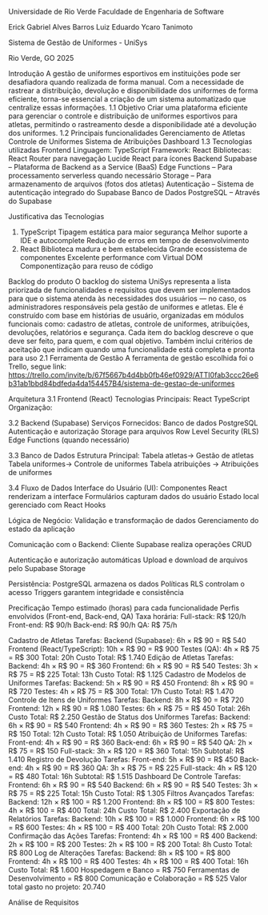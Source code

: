 Universidade de Rio Verde
Faculdade de Engenharia de Software





Erick Gabriel Alves Barros
Luiz Eduardo
Ycaro Tanimoto




Sistema de Gestão de Uniformes - UniSys






Rio Verde, GO
2025

Introdução
A gestão de uniformes esportivos em instituições pode ser desafiadora quando realizada de forma manual. Com a necessidade de rastrear a distribuição, devolução e disponibilidade dos uniformes de forma eficiente, torna-se essencial a criação de um sistema automatizado que centralize essas informações.
1.1 Objetivo
Criar uma plataforma eficiente para gerenciar o controle e distribuição de uniformes esportivos para atletas, permitindo o rastreamento desde a disponibilidade até a devolução dos uniformes.
1.2 Principais funcionalidades
Gerenciamento de Atletas
Controle de Uniformes
Sistema de Atribuições
Dashboard
1.3 Tecnologias utilizadas
Frontend
Linguagem: TypeScript
Framework: React
Bibliotecas:
React Router para navegação
Lucide React para ícones
Backend
Supabase – Plataforma de Backend as a Service (BaaS)
Edge Functions – Para processamento serverless quando necessário
Storage – Para armazenamento de arquivos (fotos dos atletas)
Autenticação – Sistema de autenticação integrado do Supabase
Banco de Dados
PostgreSQL – Através do Supabase

Justificativa das Tecnologias
1. TypeScript
Tipagem estática para maior segurança
Melhor suporte a IDE e autocomplete
Redução de erros em tempo de desenvolvimento
2. React
Biblioteca madura e bem estabelecida
Grande ecossistema de componentes
Excelente performance com Virtual DOM
Componentização para reuso de código

Backlog do produto
O backlog do sistema UniSys representa a lista priorizada de funcionalidades e requisitos que devem ser implementados para que o sistema atenda às necessidades dos usuários — no caso, os administradores responsáveis pela gestão de uniformes e atletas.
Ele é construído com base em histórias de usuário, organizadas em módulos funcionais como: cadastro de atletas, controle de uniformes, atribuições, devoluções, relatórios e segurança.
Cada item do backlog descreve o que deve ser feito, para quem, e com qual objetivo. Também inclui critérios de aceitação que indicam quando uma funcionalidade está completa e pronta para uso
2.1 Ferramenta de Gestão
A ferramenta de gestão escolhida foi o Trello, segue link:
https://trello.com/invite/b/67f5667b4d4bb0fb46ef0929/ATTI0fab3ccc26e6b31ab1bbd84bdfeda4da154457B4/sistema-de-gestao-de-uniformes

Arquitetura
3.1 Frontend (React)
Tecnologias Principais:
React
TypeScript
Organização:



3.2 Backend (Supabase)
Serviços Fornecidos:
Banco de dados PostgreSQL
Autenticação e autorização
Storage para arquivos
Row Level Security (RLS)
Edge Functions (quando necessário)


3.3 Banco de Dados
Estrutura Principal:
Tabela atletas→ Gestão de atletas
Tabela uniformes→ Controle de uniformes
Tabela atribuições → Atribuições de uniformes



3.4 Fluxo de Dados
Interface do Usuário (UI):
Componentes React renderizam a interface
Formulários capturam dados do usuário
Estado local gerenciado com React Hooks


Lógica de Negócio:
Validação e transformação de dados
Gerenciamento do estado da aplicação


Comunicação com o Backend:
Cliente Supabase realiza operações CRUD


Autenticação e autorização automáticas
Upload e download de arquivos pelo Supabase Storage


Persistência:
PostgreSQL armazena os dados
Políticas RLS controlam o acesso
Triggers garantem integridade e consistência

Precificação
Tempo estimado (horas) para cada funcionalidade
Perfis envolvidos (Front-end, Back-end, QA)
Taxa horária:
Full-stack: R$ 120/h
Front-end: R$ 90/h
Back-end: R$ 90/h
QA: R$ 75/h

Cadastro de Atletas
Tarefas:
Backend (Supabase): 6h × R$ 90 = R$ 540
Frontend (React/TypeScript): 10h × R$ 90 = R$ 900
Testes (QA): 4h × R$ 75 = R$ 300
Total: 20h
 Custo Total: R$ 1.740
Edição de Atletas
Tarefas:
Backend: 4h × R$ 90 = R$ 360
Frontend: 6h × R$ 90 = R$ 540
Testes: 3h × R$ 75 = R$ 225
Total: 13h
 Custo Total: R$ 1.125
Cadastro de Modelos de Uniformes
Tarefas:
Backend: 5h × R$ 90 = R$ 450
Frontend: 8h × R$ 90 = R$ 720
Testes: 4h × R$ 75 = R$ 300
Total: 17h
 Custo Total: R$ 1.470
Controle de Itens de Uniformes
Tarefas:
Backend: 8h × R$ 90 = R$ 720
Frontend: 12h × R$ 90 = R$ 1.080
Testes: 6h × R$ 75 = R$ 450
Total: 26h
 Custo Total: R$ 2.250
Gestão de Status dos Uniformes
Tarefas:
Backend: 6h × R$ 90 = R$ 540
Frontend: 4h × R$ 90 = R$ 360
Testes: 2h × R$ 75 = R$ 150
Total: 12h
 Custo Total: R$ 1.050
Atribuição de Uniformes
Tarefas:
Front-end: 4h × R$ 90 = R$ 360
Back-end: 6h × R$ 90 = R$ 540
QA: 2h × R$ 75 = R$ 150
Full-stack: 3h × R$ 120 = R$ 360
Total: 15h
 Subtotal: R$ 1.410
Registro de Devolução
Tarefas:
Front-end: 5h × R$ 90 = R$ 450
Back-end: 4h × R$ 90 = R$ 360
QA: 3h × R$ 75 = R$ 225
Full-stack: 4h × R$ 120 = R$ 480
Total: 16h
 Subtotal: R$ 1.515
Dashboard De Controle
Tarefas:
Frontend: 6h × R$ 90 = R$ 540
Backend: 6h × R$ 90 = R$ 540
Testes: 3h × R$ 75 = R$ 225
Total: 15h
 Custo Total: R$ 1.305
Filtros Avançados
Tarefas:
Backend: 12h × R$ 100 = R$ 1.200
Frontend: 8h × R$ 100 = R$ 800
Testes: 4h × R$ 100 = R$ 400
Total: 24h
 Custo Total: R$ 2.400
Exportação de Relatórios
Tarefas:
Backend: 10h × R$ 100 = R$ 1.000
Frontend: 6h × R$ 100 = R$ 600
Testes: 4h × R$ 100 = R$ 400
Total: 20h
 Custo Total: R$ 2.000
Confirmação das Ações
Tarefas:
Frontend: 4h × R$ 100 = R$ 400
Backend: 2h × R$ 100 = R$ 200
Testes: 2h × R$ 100 = R$ 200
Total: 8h
 Custo Total: R$ 800
Log de Alterações
Tarefas:
Backend: 8h × R$ 100 = R$ 800
Frontend: 4h × R$ 100 = R$ 400
Testes: 4h × R$ 100 = R$ 400
Total: 16h
 Custo Total: R$ 1.600
Hospedagem e Banco = R$ 750
Ferramentas de Desenvolvimento = R$ 800
Comunicação e Colaboração = R$ 525
Valor total gasto no projeto: 20.740

Análise de Requisitos



